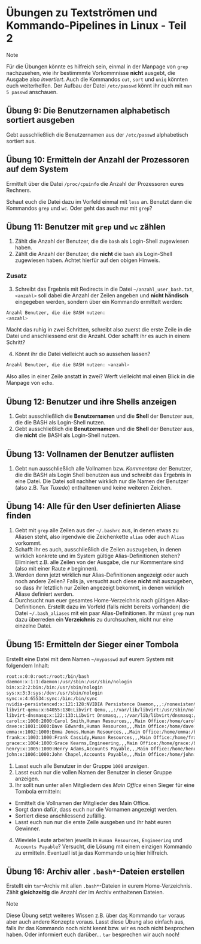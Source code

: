# Übungen zu Textströmen und Kommando-Pipelines in Linux - Teil 2

>[!NOTE]
> Für die Übungen könnte es hilfreich sein, einmal in der Manpage von `grep` nachzusehen, wie ihr bestimmmte Vorkommnisse **nicht** ausgebt, die Ausgabe also *invertiert*.
> Auch die Kommandos `cut`, `sort` und `uniq` könnten euch weiterhelfen.
> Der Aufbau der Datei `/etc/passwd` könnt ihr euch mit `man 5 passwd` anschauen.

## Übung 9: Die Benutzernamen alphabetisch sortiert ausgeben
Gebt ausschließlich die Benutzernamen aus der `/etc/passwd` alphabetisch sortiert aus.

## Übung 10: Ermitteln der Anzahl der Prozessoren auf dem System
Ermittelt über die Datei `/proc/cpuinfo` die Anzahl der Prozessoren eures Rechners.

Schaut euch die Datei dazu im Vorfeld einmal mit `less` an. Benutzt dann die Kommandos `grep` und `wc`. Oder geht das auch nur mit `grep`? 

## Übung 11: Benutzer mit `grep` und `wc` zählen
1. Zählt die Anzahl der Benutzer, die die  `bash` als Login-Shell zugewiesen haben.
2. Zählt die Anzahl der Benutzer, die **nicht** die  `bash` als Login-Shell zugewiesen haben. Achtet hierfür auf den obigen Hinweis.

### Zusatz
3. Schreibt das Ergebnis mit Redirects in die Datei `~/anzahl_user_bash.txt`, `<anzahl>` soll dabei die Anzahl der Zeilen angeben und **nicht händisch** eingegeben werden, sondern über ein Kommando ermittelt werden:
```bash
Anzahl Benutzer, die die BASH nutzen: 
<anzahl>
```
Macht das ruhig in zwei Schritten, schreibt also zuerst die erste Zeile in die Datei und anschliessend erst die Anzahl. Oder schafft ihr es auch in einem Schritt?

4. Könnt ihr die Datei vielleicht auch so aussehen lassen?
```bash
Anzahl Benutzer, die die BASH nutzen: <anzahl>
```
Also alles in einer Zeile anstatt in zwei? Werft vielleicht mal einen Blick in die Manpage von `echo`.

## Übung 12: Benutzer und ihre Shells anzeigen
1. Gebt ausschließlich die **Benutzernamen** und die **Shell** der Benutzer aus, die die BASH als Login-Shell nutzen.
2. Gebt ausschließlich die **Benutzernamen** und die **Shell** der Benutzer aus, die **nicht** die BASH als Login-Shell nutzen.

## Übung 13: Vollnamen der Benutzer auflisten
1. Gebt nun ausschließlich alle Vollnamen bzw. *Kommentare* der Benutzer, die die BASH als Login Shell benutzen aus und schreibt das Ergebnis in eine Datei. Die Datei soll nachher wirklich nur die Namen der Benutzer (also z.B. *Tux Tuxedo*) enthaltenen und keine weiteren Zeichen.

## Übung 14: Alle für den User definierten Aliase finden
1. Gebt mit `grep` alle Zeilen aus der `~/.bashrc` aus, in denen etwas zu Aliasen steht, also irgendwie die Zeichenkette `alias` oder auch `Alias` vorkommt.
2. Schafft ihr es auch, ausschließlich die Zeilen auszugeben, in denen wirklich konkrete und im System gültige Alias-Definitionen stehen? Eliminiert z.B. alle Zeilen von der Ausgabe, die nur Kommentare sind (also mit einer Raute `#` beginnen). 
2. Werden denn jetzt wirklich nur Alias-Definitionen angezeigt oder auch noch andere Zeilen? Falls ja, versucht auch diese **nicht** mit auszugeben, so dass ihr letztlich nur Zeilen angezeigt bekommt, in denen wirklich Aliase definiert werden.
3. Durchsucht nun euer gesamtes Home-Verzeichnis nach gültigen Alias-Definitionen. Erstellt dazu im Vorfeld (falls nicht bereits vorhanden) die Datei `~/.bash_aliases` mit ein paar Alias-Definitionen. Ihr müsst `grep` nun dazu überreden ein **Verzeichnis** zu durchsuchen, nicht nur eine einzelne Datei.

## Übung 15: Ermitteln der Sieger einer Tombola
Erstellt eine Datei mit dem Namen `~/mypasswd` auf eurem System mit folgendem Inhalt:

```bash
root:x:0:0:root:/root:/bin/bash
daemon:x:1:1:daemon:/usr/sbin:/usr/sbin/nologin
bin:x:2:2:bin:/bin:/usr/sbin/nologin
sys:x:3:3:sys:/dev:/usr/sbin/nologin
sync:x:4:65534:sync:/bin:/bin/sync
nvidia-persistenced:x:121:128:NVIDIA Persistence Daemon,,,:/nonexistent:/sbin/nologin
libvirt-qemu:x:64055:130:Libvirt Qemu,,,:/var/lib/libvirt:/usr/sbin/nologin
libvirt-dnsmasq:x:122:133:Libvirt Dnsmasq,,,:/var/lib/libvirt/dnsmasq:/usr/sbin/nologin
carol:x:1000:2000:Carol Smith,Human Resources,,,Main Office:/home/carol:/bin/bash
dave:x:1001:1000:Dave Edwards,Human Resources,,,Main Office:/home/dave:/bin/ksh
emma:x:1002:1000:Emma Jones,Human Resources,,,Main Office:/home/emma:/bin/bash
frank:x:1003:1000:Frank Cassidy,Human Resources,,,Main Office:/home/frank:/bin/bash
grace:x:1004:1000:Grace Kearns,Engineering,,,Main Office:/home/grace:/bin/ksh
henry:x:1005:1000:Henry Adams,Accounts Payable,,,Main Office:/home/henry:/bin/bash
john:x:1006:1000:John Chapel,Accounts Payable,,,Main Office:/home/john:/bin/bash
```
1. Lasst euch alle Benutzer in der Gruppe `1000` anzeigen.
2. Lasst euch nur die vollen Namen der Benutzer in dieser Gruppe anzeigen.
3. Ihr sollt nun unter allen Mitgliedern des *Main Office* einen Sieger für eine Tombola ermitteln:
  - Ermittelt die Vollnamen der Mitglieder des Main Office. 
  - Sorgt dann dafür, dass euch nur die Vornamen angezeigt werden. 
  - Sortiert diese anschliessend zufällig. 
  - Lasst euch nun nur die erste Zeile ausgeben und ihr habt euren Gewinner.
4. Wieviele Leute arbeiten jeweils in `Human Resources`, `Engineering` und `Accounts Payable`? Versucht, die Lösung mit einem einzigen Kommando zu ermitteln. Eventuell ist ja das Kommando `uniq` hier hilfreich.

## Übung 16: Archiv aller `.bash*`-Dateien erstellen
Erstellt ein `tar`-Archiv mit allen `.bash*`-Dateien in eurem Home-Verzeichnis. Zählt **gleichzeitig** die Anzahl der im Archiv enthaltenen Dateien.

>[!NOTE]
> Diese Übung setzt weiteres Wissen z.B. über das Kommando `tar` voraus aber auch andere Konzepte voraus. Lasst diese Übung also einfach aus, falls ihr das Kommando noch nicht kennt bzw. wir es noch nicht besprochen haben. Oder informiert euch darüber... `tar` besprechen wir auch noch!

